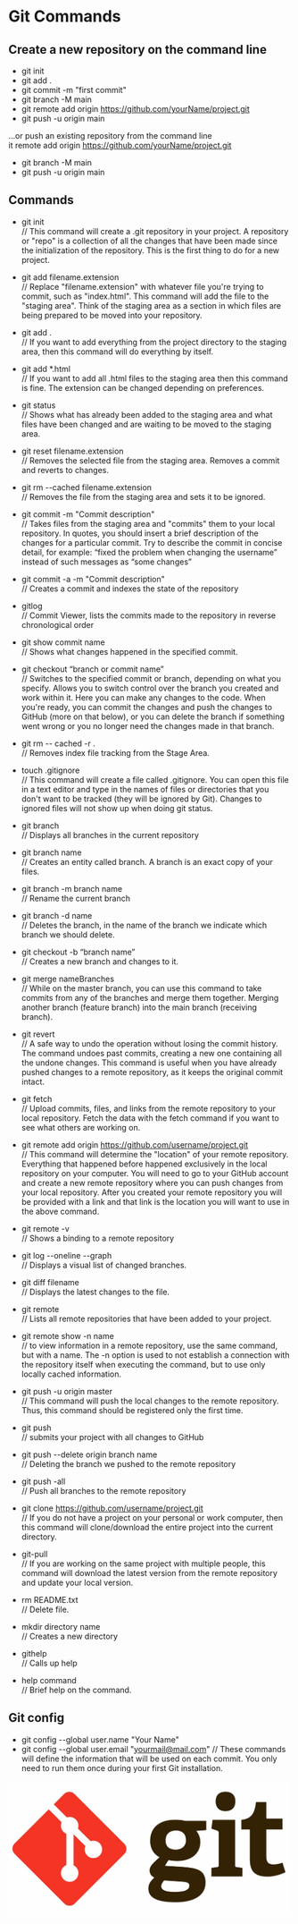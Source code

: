 # Git Commands


Create a new repository on the command line
-------------------------
* git init  
* git add .  
* git commit -m "first commit"   
* git branch -M main  
* git remote add origin https://github.com/yourName/project.git   
* git push -u origin main  

…or push an existing repository from the command line  
it remote add origin https://github.com/yourName/project.git  
* git branch -M main  
* git push -u origin main  

Commands
------------------------
* git init  
// This command will create a .git repository in your project. A repository or "repo" is a collection of all the changes that have been made since the initialization of the repository. This is the first thing to do for a new project.

* git add filename.extension  
// Replace "filename.extension" with whatever file you're trying to commit, such as "index.html". This command will add the file to the "staging area". Think of the staging area as a section in which files are being prepared to be moved into your repository.

* git add .  
// If you want to add everything from the project directory to the staging area, then this command will do everything by itself.

* git add *.html  
// If you want to add all .html files to the staging area then this command is fine. The extension can be changed depending on preferences.

* git status  
// Shows what has already been added to the staging area and what files have been changed and are waiting to be moved to the staging area.

* git reset filename.extension  
// Removes the selected file from the staging area. Removes a commit and reverts to changes.

* git rm --cached filename.extension  
// Removes the file from the staging area and sets it to be ignored.

* git commit -m "Commit description"  
// Takes files from the staging area and "commits" them to your local repository. In quotes, you should insert a brief description of the changes for a particular commit. Try to describe the commit in concise detail, for example: “fixed the problem when changing the username” instead of such messages as “some changes”

* git commit -a -m "Commit description"  
// Creates a commit and indexes the state of the repository

* gitlog  
// Commit Viewer, lists the commits made to the repository in reverse chronological order

* git show commit name  
// Shows what changes happened in the specified commit.

* git checkout “branch or commit name”  
// Switches to the specified commit or branch, depending on what you specify. Allows you to switch control over the branch you created and work within it. Here you can make any changes to the code. When you're ready, you can commit the changes and push the changes to GitHub (more on that below), or you can delete the branch if something went wrong or you no longer need the changes made in that branch.

* git rm -- cached -r .  
// Removes index file tracking from the Stage Area.

* touch .gitignore  
// This command will create a file called .gitignore. You can open this file in a text editor and type in the names of files or directories that you don't want to be tracked (they will be ignored by Git). Changes to ignored files will not show up when doing git status.

* git branch  
// Displays all branches in the current repository

* git branch name  
// Creates an entity called branch. A branch is an exact copy of your files.

* git branch -m branch name  
// Rename the current branch

* git branch -d name  
// Deletes the branch, in the name of the branch we indicate which branch we should delete.

* git checkout -b “branch name”  
// Creates a new branch and changes to it.

* git merge nameBranches  
// While on the master branch, you can use this command to take commits from any of the branches and merge them together. Merging another branch (feature branch) into the main branch (receiving branch).

* git revert  
// A safe way to undo the operation without losing the commit history. The command undoes past commits, creating a new one containing all the undone changes. This command is useful when you have already pushed changes to a remote repository, as it keeps the original commit intact.

* git fetch  
// Upload commits, files, and links from the remote repository to your local repository. Fetch the data with the fetch command if you want to see what others are working on.

* git remote add origin https://github.com/username/project.git  
// This command will determine the "location" of your remote repository. Everything that happened before happened exclusively in the local repository on your computer. You will need to go to your GitHub account and create a new remote repository where you can push changes from your local repository. After you created your remote repository you will be provided with a link and that link is the location you will want to use in the above command.

* git remote -v  
// Shows a binding to a remote repository

* git log --oneline --graph  
// Displays a visual list of changed branches.

* git diff filename  
// Displays the latest changes to the file.

* git remote  
// Lists all remote repositories that have been added to your project.

* git remote show -n name  
// to view information in a remote repository, use the same command, but with a name. The -n option is used to not establish a connection with the repository itself when executing the command, but to use only locally cached information.

* git push -u origin master  
// This command will push the local changes to the remote repository. Thus, this command should be registered only the first time.

* git push  
// submits your project with all changes to GitHub

* git push --delete origin branch name  
// Deleting the branch we pushed to the remote repository

* git push -all  
// Push all branches to the remote repository

* git clone https://github.com/username/project.git  
// If you do not have a project on your personal or work computer, then this command will clone/download the entire project into the current directory.

* git-pull  
// If you are working on the same project with multiple people, this command will download the latest version from the remote repository and update your local version.

* rm README.txt  
// Delete file.

* mkdir directory name  
// Creates a new directory

* githelp  
// Calls up help

* help command  
// Brief help on the command.

Git config
------------------------

* git config --global user.name "Your Name"
* git config --global user.email "yourmail@mail.com"
// These commands will define the information that will be used on each commit. You only need to run them once during your first Git installation.


![picture1.](git.jpg)

